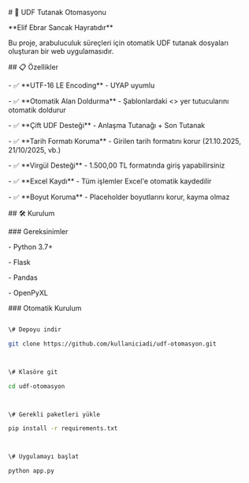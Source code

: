 \# 🚀 UDF Tutanak Otomasyonu



\*\*Elif Ebrar Sancak Hayratıdır\*\*



Bu proje, arabuluculuk süreçleri için otomatik UDF tutanak dosyaları oluşturan bir web uygulamasıdır.



\## 📋 Özellikler



\- ✅ \*\*UTF-16 LE Encoding\*\* - UYAP uyumlu

\- ✅ \*\*Otomatik Alan Doldurma\*\* - Şablonlardaki <<ALAN>> yer tutucularını otomatik doldurur

\- ✅ \*\*Çift UDF Desteği\*\* - Anlaşma Tutanağı + Son Tutanak

\- ✅ \*\*Tarih Formatı Koruma\*\* - Girilen tarih formatını korur (21.10.2025, 21/10/2025, vb.)

\- ✅ \*\*Virgül Desteği\*\* - 1.500,00 TL formatında giriş yapabilirsiniz

\- ✅ \*\*Excel Kaydı\*\* - Tüm işlemler Excel'e otomatik kaydedilir

\- ✅ \*\*Boyut Koruma\*\* - Placeholder boyutlarını korur, kayma olmaz



\## 🛠️ Kurulum



\### Gereksinimler

\- Python 3.7+

\- Flask

\- Pandas

\- OpenPyXL



\### Otomatik Kurulum

```bash

\# Depoyu indir

git clone https://github.com/kullaniciadi/udf-otomasyon.git



\# Klasöre git

cd udf-otomasyon



\# Gerekli paketleri yükle

pip install -r requirements.txt



\# Uygulamayı başlat

python app.py

